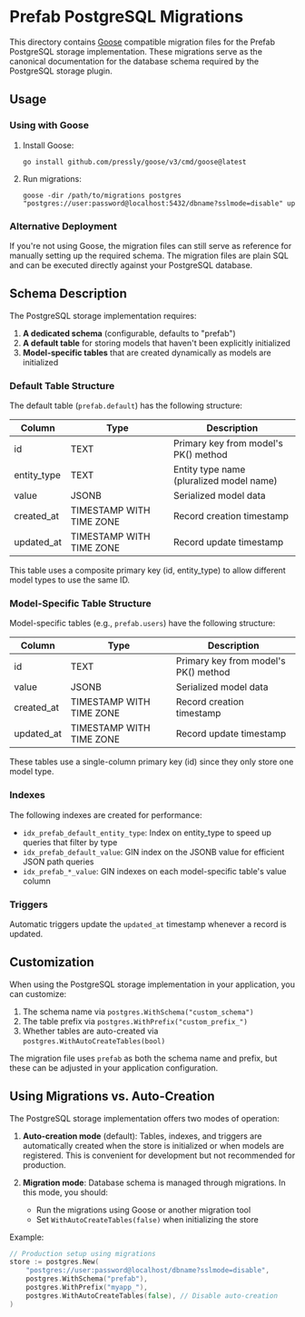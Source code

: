 # Prefab PostgreSQL Migrations

This directory contains [Goose](https://github.com/pressly/goose) compatible migration files for the Prefab PostgreSQL storage implementation. These migrations serve as the canonical documentation for the database schema required by the PostgreSQL storage plugin.

## Usage

### Using with Goose

1. Install Goose:
   ```
   go install github.com/pressly/goose/v3/cmd/goose@latest
   ```

2. Run migrations:
   ```
   goose -dir /path/to/migrations postgres "postgres://user:password@localhost:5432/dbname?sslmode=disable" up
   ```

### Alternative Deployment

If you're not using Goose, the migration files can still serve as reference for manually setting up the required schema. The migration files are plain SQL and can be executed directly against your PostgreSQL database.

## Schema Description

The PostgreSQL storage implementation requires:

1. **A dedicated schema** (configurable, defaults to "prefab")
2. **A default table** for storing models that haven't been explicitly initialized
3. **Model-specific tables** that are created dynamically as models are initialized

### Default Table Structure

The default table (`prefab.default`) has the following structure:

| Column       | Type                       | Description                                         |
|--------------|----------------------------|-----------------------------------------------------|
| id           | TEXT                       | Primary key from model's PK() method                |
| entity_type  | TEXT                       | Entity type name (pluralized model name)            |
| value        | JSONB                      | Serialized model data                               |
| created_at   | TIMESTAMP WITH TIME ZONE   | Record creation timestamp                           |
| updated_at   | TIMESTAMP WITH TIME ZONE   | Record update timestamp                             |

This table uses a composite primary key (id, entity_type) to allow different model types to use the same ID.

### Model-Specific Table Structure

Model-specific tables (e.g., `prefab.users`) have the following structure:

| Column       | Type                       | Description                                         |
|--------------|----------------------------|-----------------------------------------------------|
| id           | TEXT                       | Primary key from model's PK() method                |
| value        | JSONB                      | Serialized model data                               |
| created_at   | TIMESTAMP WITH TIME ZONE   | Record creation timestamp                           |
| updated_at   | TIMESTAMP WITH TIME ZONE   | Record update timestamp                             |

These tables use a single-column primary key (id) since they only store one model type.

### Indexes

The following indexes are created for performance:

- `idx_prefab_default_entity_type`: Index on entity_type to speed up queries that filter by type
- `idx_prefab_default_value`: GIN index on the JSONB value for efficient JSON path queries
- `idx_prefab_*_value`: GIN indexes on each model-specific table's value column

### Triggers

Automatic triggers update the `updated_at` timestamp whenever a record is updated.

## Customization

When using the PostgreSQL storage implementation in your application, you can customize:

1. The schema name via `postgres.WithSchema("custom_schema")`
2. The table prefix via `postgres.WithPrefix("custom_prefix_")`
3. Whether tables are auto-created via `postgres.WithAutoCreateTables(bool)`

The migration file uses `prefab` as both the schema name and prefix, but these can be adjusted in your application configuration.

## Using Migrations vs. Auto-Creation

The PostgreSQL storage implementation offers two modes of operation:

1. **Auto-creation mode** (default): Tables, indexes, and triggers are automatically created when the store is initialized or when models are registered. This is convenient for development but not recommended for production.

2. **Migration mode**: Database schema is managed through migrations. In this mode, you should:
   - Run the migrations using Goose or another migration tool
   - Set `WithAutoCreateTables(false)` when initializing the store

Example:

```go
// Production setup using migrations
store := postgres.New(
    "postgres://user:password@localhost/dbname?sslmode=disable",
    postgres.WithSchema("prefab"),
    postgres.WithPrefix("myapp_"),
    postgres.WithAutoCreateTables(false), // Disable auto-creation
)
```